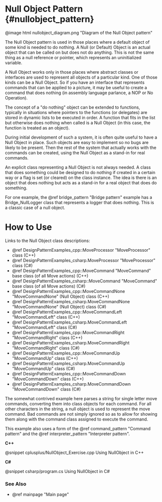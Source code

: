 # Null Object Pattern {#nullobject_pattern}

@image html nullobject_diagram.png "Diagram of the Null Object pattern"

The Null Object pattern is used in those places where a default object of
some kind is needed to do nothing.  A Null (or Default) Object is an actual
object that can be called on but does not do anything.  This is not the
same thing as a null reference or pointer, which represents an
uninitialized variable.

A Null Object works only in those places where abstract classes or
interfaces are used to represent all objects of a particular kind.  One of
those kinds can be a Null Object.  So if you have an interface that
represents commands that can be applied to a picture, it may be useful to
create a command that does nothing (in assembly language parlance, a NOP or
No Operation).

The concept of a "do nothing" object can be extended to functions,
typically in situations where pointers to the functions (or delegates) are
stored in dynamic lists to be executed in order.  A function that fits in
the list but otherwise does nothing when called is a Null Object (in this
case, the function is treated as an object).

During initial development of such a system, it is often quite useful to
have a Null Object in place.  Such objects are easy to implement so no bugs
are likely to be present.  Then the rest of the system that actually works
with the commands can be created, using the Null Object as a stand-in for
real commands.

An explicit class representing a Null Object is not always needed.  A class
that does something could be designed to do nothing if created in a certain
way or a flag is set (or cleared) on the class instance.  The idea is there
is an object that does nothing but acts as a stand-in for a real object
that does do something.

For one example, the @ref bridge_pattern "Bridge pattern" example has a
Bridge_NullLogger class that represents a logger that does nothing.  This is a
classic case of a null object.

# How to Use

Links to the Null Object class descriptions:
- @ref DesignPatternExamples_cpp::MoveProcessor "MoveProcessor" class (C++)
- @ref DesignPatternExamples_csharp.MoveProcessor "MoveProcessor" class (C#)
- @ref DesignPatternExamples_cpp::MoveCommand "MoveCommand" base class (of all Move actions) (C++)
- @ref DesignPatternExamples_csharp::MoveCommand "MoveCommand" base class (of all Move actions) (C#)
- @ref DesignPatternExamples_cpp::MoveCommandNone "MoveCommandNone" (Null Object) class (C++)
- @ref DesignPatternExamples_csharp.MoveCommandNone "MoveCommandNone" (Null Object) class (C#)
- @ref DesignPatternExamples_cpp::MoveCommandLeft "MoveCommandLeft" class (C++)
- @ref DesignPatternExamples_csharp.MoveCommandLeft "MoveCommandLeft" class (C#)
- @ref DesignPatternExamples_cpp::MoveCommandRight "MoveCommandRight" class (C++)
- @ref DesignPatternExamples_csharp.MoveCommandRight "MoveCommandRight" class (C#)
- @ref DesignPatternExamples_cpp::MoveCommandUp "MoveCommandUp" class (C++)
- @ref DesignPatternExamples_csharp.MoveCommandUp "MoveCommandUp" class (C#)
- @ref DesignPatternExamples_cpp::MoveCommandDown "MoveCommandDown" class (C++)
- @ref DesignPatternExamples_csharp.MoveCommandDown "MoveCommandDown" class (C#)

The somewhat contrived example here parses a string for single letter move
commands, converting them into class objects for each command.  For all
other characters in the string, a null object is used to represent the move
command.  Bad commands are not simply ignored so as to allow for showing
them along with the command class assigned to execute the command.

This example also uses a form of the @ref command_pattern "Command pattern"
and the @ref interpreter_pattern "Interpreter pattern".

__C++__

@snippet cplusplus/NullObject_Exercise.cpp Using NullObject in C++

__C#__

@snippet csharp/program.cs Using NullObject in C#


### See Also
- @ref mainpage "Main page"
